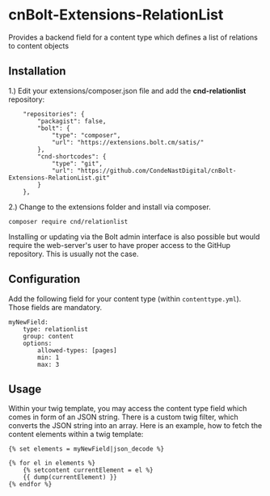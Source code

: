 # cnBolt-Extensions-RelationList

Provides a backend field for a content type which defines a list of relations to content objects


## Installation

1.) Edit your extensions/composer.json file and add the **cnd-relationlist** repository:
```
    "repositories": {
        "packagist": false,
        "bolt": {
            "type": "composer",
            "url": "https://extensions.bolt.cm/satis/"
        },
        "cnd-shortcodes": {
            "type": "git",
            "url": "https://github.com/CondeNastDigital/cnBolt-Extensions-RelationList.git"
        }
    },
```
2.) Change to the extensions folder and install via composer.
```
composer require cnd/relationlist
```
Installing or updating via the Bolt admin interface is also possible but would require the web-server's user to have proper access to the GitHup repository. This is usually not the case.

## Configuration
Add the following field for your content type (within `contenttype.yml`). Those fields are mandatory.
```
myNewField:
    type: relationlist
    group: content
    options:
        allowed-types: [pages]
        min: 1
        max: 3
```

## Usage
Within your twig template, you may access the content type field which comes in form of an JSON string.
There is a custom twig filter, which converts the JSON string into an array. Here is an example, how to fetch the content elements within a twig template:
```
{% set elements = myNewField|json_decode %}

{% for el in elements %}
    {% setcontent currentElement = el %}
    {{ dump(currentElement) }}
{% endfor %}
```




